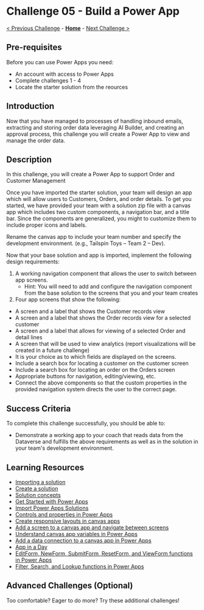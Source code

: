 # Challenge 05 - Build a Power App

[< Previous Challenge](./Challenge-04.md) - **[Home](../README.md)** - [Next Challenge >](./Challenge-06.md)

## Pre-requisites

Before you can use Power Apps you need:
- An account with access to Power Apps
- Complete challenges 1 - 4
- Locate the starter solution from the reources

## Introduction

Now that you have managed to processes of handling inbound emails, extracting and storing order data leveraging AI Builder, and creating an approval process, this challenge you will create a Power App to view and manage the order data.

## Description

In this challenge, you will create a Power App to support Order and Customer Management

Once you have imported the starter solution, your team will design an app which will allow users to Customers, Orders, and order details.
To get you started, we have provided your team with a solution zip file with a canvas app which includes two custom components, a navigation bar, and a title bar. Since the components are generalized, you might to customize them to include proper icons and labels.

Rename the canvas app to include your team number and specify the development environment. (e.g., Tailspin Toys – Team 2 – Dev).

Now that your base solution and app is imported, implement the following design requirements:
1. A working navigation component that allows the user to switch between app screens.  
    - Hint: You will need to add and configure the navigation component from the base solution to the screens that you and your team creates
2. Four app screens that show the following:
- A screen and a label that shows the Customer records view
- A screen and a label that shows the Order records view for a selected customer
- A screen and a label that allows for viewing of a selected Order and detail lines
- A screen that will be used to view analytics (report visualizations will be created in a future challenge)
- It is your choice as to which fields are displayed on the screens.
- Include a search box for locating a customer on the customer screen
- Include a search box for locating an order on the Orders screen
- Appropriate buttons for navigation, editing/viewing, etc.
- Connect the above components so that the custom properties in the provided navigation system directs the user to the correct page.


## Success Criteria

To complete this challenge successfully, you should be able to:
- Demonstrate a working app to your coach that reads data from the Dataverse and fulfills the above requirements as well as in the solution in your team's development environment.

## Learning Resources

* [Importing a solution](https://learn.microsoft.com/en-us/power-apps/maker/data-platform/import-update-export-solutions)
* [Create a solution](https://docs.microsoft.com/en-us/powerapps/maker/common-data-service/create-solution)
* [Solution concepts](https://docs.microsoft.com/en-us/power-platform/alm/solution-concepts-alm)
* [Get Started with Power Apps](https://docs.microsoft.com/learn/modules/get-started-with-powerapps)
* [Import Power Apps Solutions](https://docs.microsoft.com/en-us/powerapps/maker/common-data-service/import-update-export-solutions)
* [Controls and properties in Power Apps](https://docs.microsoft.com/en-us/powerapps/maker/canvas-apps/reference-properties)
* [Create responsive layouts in canvas apps](https://docs.microsoft.com/en-us/powerapps/maker/canvas-apps/create-responsive-layout)
* [Add a screen to a canvas app and navigate between screens](https://docs.microsoft.com/en-us/powerapps/maker/canvas-apps/add-screen-context-variables)
* [Understand canvas app variables in Power Apps](https://docs.microsoft.com/powerapps/maker/canvas-apps/add-screen-context-variables)
* [Add a data connection to a canvas app in Power Apps](https://docs.microsoft.com/en-us/powerapps/maker/canvas-apps/add-data-connection)
* [App in a Day](https://aka.ms/appinaday)
* [EditForm, NewForm, SubmitForm, ResetForm, and ViewForm functions in Power Apps](https://docs.microsoft.com/en-us/powerapps/maker/canvas-apps/functions/function-form)
* [Filter, Search, and Lookup functions in Power Apps](https://docs.microsoft.com/en-us/powerapps/maker/canvas-apps/functions/function-filter-lookup)


## Advanced Challenges (Optional)

Too comfortable?  Eager to do more?  Try these additional challenges!



